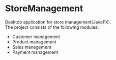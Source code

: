 # StoreManagement
Desktop application for store management(JavaFX). <br/>
The project consists of the following modules: <br/>
- Customer management <br/>
- Product management <br/>
- Sales management <br/>
- Payment management <br/>
